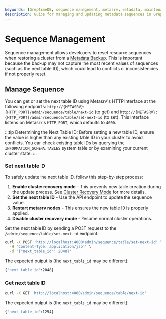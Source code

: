 ```yaml
---
keywords: [GreptimeDB, sequence management, metasrv, metadata, maintenance]
description: Guide for managing and updating metadata sequences in GreptimeDB clusters, including resetting table IDs after metadata restoration.
---
```


# Sequence Management

Sequence management allows developers to reset resource sequences when restoring a cluster from a [Metadata Backup](/user-guide/deployments-administration/manage-metadata/restore-backup.md). This is important because the backup may not capture the most recent values of sequences (such as the next table ID), which could lead to conflicts or inconsistencies if not properly reset.


## Manage Sequence

You can get or set the next table ID using Metasrv's HTTP interface at the following endpoints: `http://{METASRV}:{HTTP_PORT}/admin/sequence/table/next-id` (to get) and `http://{METASRV}:{HTTP_PORT}/admin/sequence/table/set-next-id` (to set). This interface listens on Metasrv's `HTTP_PORT`, which defaults to `4000`.

:::tip
Determining the Next Table ID: Before setting a new table ID, ensure the value is higher than any existing table ID in your cluster to avoid conflicts. You can check existing table IDs by querying the `INFORMATION_SCHEMA.TABLES` system table or by examining your current cluster state.
:::

### Set next table ID

To safely update the next table ID, follow this step-by-step process:

1. **Enable cluster recovery mode** - This prevents new table creation during the update process. See [Cluster Recovery Mode](/user-guide/deployments-administration/maintenance/recovery-mode.md) for more details.
2. **Set the next table ID** - Use the API endpoint to update the sequence value.
3. **Restart metasrv nodes** - This ensures the new table ID is properly applied.
4. **Disable cluster recovery mode** - Resume normal cluster operations.

Set the next table ID by sending a POST request to the `/admin/sequence/table/set-next-id` endpoint:

```bash
curl -X POST 'http://localhost:4000/admin/sequence/table/set-next-id' \
  -H 'Content-Type: application/json' \
  -d '{"next_table_id": 2048}'
```

The expected output is (the `next_table_id` may be different):

```bash
{"next_table_id":2048}
```

### Get next table ID

```bash
curl -X GET 'http://localhost:4000/admin/sequence/table/next-id'
```

The expected output is (the `next_table_id` may be different):

```bash
{"next_table_id":1254}
```
